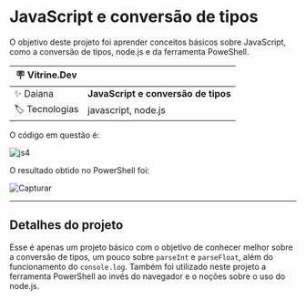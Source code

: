 # JavaScript e conversão de tipos

O objetivo deste projeto foi aprender conceitos básicos sobre JavaScript, como a conversão de tipos, node.js e da ferramenta PoweShell.

| :placard: Vitrine.Dev |     |
| -------------  | --- |
| :sparkles: Daiana        | **JavaScript e conversão de tipos**
| :label: Tecnologias | javascript, node.js

O código em questão é:

![js4](https://user-images.githubusercontent.com/69736274/226734692-1e0a638a-a92d-4e4a-a1b6-5e0957a09e14.PNG)


O resultado obtido no PowerShell foi:

![Capturar](https://user-images.githubusercontent.com/69736274/226734764-e9d381bf-4126-42d1-8d91-b8cdd4a988bc.PNG#vitrinedev)


---

## Detalhes do projeto

Esse é apenas um projeto básico com o objetivo de conhecer melhor sobre a conversão de tipos, um pouco sobre <code>parseInt</code> e <code>parseFloat</code>, além do funcionamento do <code>console.log</code>. Também foi utilizado neste projeto a ferramenta PowerShell ao invés do navegador e o noções sobre o uso do node.js. 

